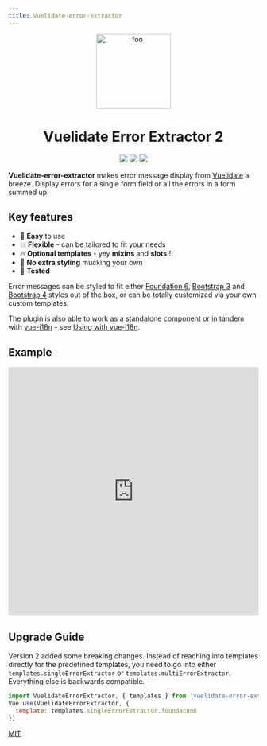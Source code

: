 ```yaml
---
title: Vuelidate-error-extractor
---
```

<p align="center">
<img :src="$withBase('/logo.svg')" width=150 alt="foo">
</p>

<h1 align="center">Vuelidate Error Extractor 2</h1>

<p align="center">
<a href="https://www.npmjs.com/package/vuelidate-error-extractor"> <img src="https://img.shields.io/npm/v/vuelidate-error-extractor.svg"/></a>
<a href="https://vuejs.org/"> <img src="https://img.shields.io/badge/vue-2.x-brightgreen.svg"/></a>
<a href="https://conventionalcommits.org"><img src="https://img.shields.io/badge/Conventional%20Commits-1.0.0-yellow.svg"/></a>
</p>

**Vuelidate-error-extractor** makes error message display from [Vuelidate](https://github.com/monterail/vuelidate) a breeze.
Display errors for a single form field or all the errors in a form summed up.

## Key features
* :rocket: **Easy** to use
* :boom: **Flexible** - can be tailored to fit your needs
* :fire: **Optional templates** - yey **mixins** and **slots**!!!
* :punch: **No extra styling** mucking your own
* :muscle: **Tested**

Error messages can be styled to fit either [Foundation 6](http://foundation.zurb.com/sites/docs/forms.html), [Bootstrap 3](https://getbootstrap.com/docs/3.3/css/#forms) and [Bootstrap 4](https://getbootstrap.com/docs/4.1/components/forms/#server-side) styles out of the box, or can be totally customized via your own custom templates.

The plugin is also able to work as a standalone component or in tandem with [vue-i18n](https://github.com/kazupon/vue-i18n) - see [Using with vue-i18n](advanced.md#i18n).

## Example 
<iframe src="https://codesandbox.io/embed/mo6v8nrmpp?autoresize=1&module=%2Fsrc%2Fcomponents%2FExampleForm.vue" style="width:100%; height:500px; border:0; border-radius: 4px; overflow:hidden;" sandbox="allow-modals allow-forms allow-popups allow-scripts allow-same-origin"></iframe>

## Upgrade Guide
Version 2 added some breaking changes. Instead of reaching into templates directly for the predefined templates, 
you need to go into either `templates.singleErrorExtractor` or `templates.multiErrorExtractor`. Everything else is backwards compatible.

```js
import VuelidateErrorExtractor, { templates } from 'vuelidate-error-extractor'
Vue.use(VuelidateErrorExtractor, {
  template: templates.singleErrorExtractor.foundaton6
})
```

[MIT](http://opensource.org/licenses/MIT)
